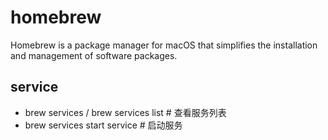 # homebrew

Homebrew is a package manager for macOS that simplifies the installation and management of software packages.

## service

- brew services  / brew services list  # 查看服务列表
- brew services start service  # 启动服务